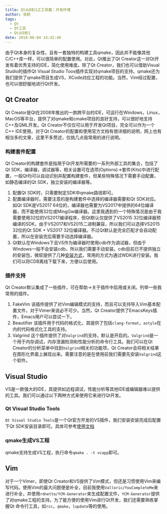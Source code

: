 ```yaml
---
title: Qt从0到1之工具篇：开发环境
author: 张帆
tags:
  - Qt
  - Qt工具
  - Qt从0到1
date: 2018-08-04 14:42:40
---
```


由于Qt本身的复杂性，且有一套独特的构建工具qmake，因此并不能像其他C/C++库一样，可以很简单的配置使用。对此，Qt推出了Qt Creator这一对Qt开发有着优秀支持的IDE，简化使用难度。除了Qt Creator，我们也可以借助Visual Studio的插件Qt Visual Studio Toos插件实现对qmake项目的支持。qmake还为我们提供了qmake项目生成VS，XCode对应工程的功能。当然，Vim经过配置，也可以很舒服地进行Qt开发。

<!--more-->

## Qt Creator

Qt Creator是Qt在2008年推出的一款跨平台的IDE，可运行在Windows，Linux，MacOS等平台，提供了对qmake和cmake项目的良好支持，可以很好地支持C++及QML开发。Qt Creator不仅仅可以用于开发Qt项目，完全可以作为一个C++ IDE使用。对于Qt Creator的配置和使用官方文档有很详细的说明，网上也有相当多的文章，这里不多赘述，仅挑几点我常用的进行说明。

### 构建套件配置

Qt Creator的构建套件是指用于Qt开发所需要的一系列外部工具的集合，包括了Qt SDK，编译器，调试器等，相关设置可在选项(Options)->套件(Kits)中进行配置，一般Qt均可以自动识别并配置构建套件，但某些特殊情况下需要手动配置，如静态编译的Qt SDK，独立安装的编译器等。

1. 配置Qt SDK时，只需要制定SDK中qmake路径即可。
2. 配置编译器时，需要注意的是构建套件中选择的编译器需要和Qt SDK对应。如Qt SDK是VS2017 64位的，编译器也需要为VS2017中提供的64位编译器，而不能使用32位或MingGw编译器。这里我遇到的一个特殊情况是由于我需要使用32位的VS2017编译程序，但Qt默认仅提供了VS2015 32位编译器预编译的SDK，由于VS2017和VS2015二进制兼容，所以我们可以选择VS2015 32位的Qt SDK + VS2017 32位编译器。不过Qt默认是完全匹配才会自动配置，所以在安装完后需要手动选择编译器。
3. Qt默认在Windows下且VS作为编译器时使用cdb作为调试器，但由于Windows一般不会安装cdb，所以我们需要手动安装。cdb目前已不提供独立的安装包，微软提供了几种[安装方式](https://docs.microsoft.com/zh-cn/windows-hardware/drivers/debugger/debugger-download-tools)，常用的方式为通过WDK进行安装。我们可以将CDB离线下载下来，方便以后使用。

### 插件支持

Qt Creator默认集成了一些插件，可在帮助->关于插件中启用或关闭。列举一些我常用的插件。

1. FakeVim
 该插件提供了对Vim编辑模式的支持，而且可以支持导入Vim基本配置文件，对于Vimer来说必不可少。当然，Qt Creator提供了EmacsKeys插件，Emacs用户可以尝试一下。
2. Beautifier
 该插件用于代码的格式化，其提供了包括`clang-format`，`astyle`在内的代码格式化工具的支持。
3. Valgrind
 这个插件提供了对`Valgrind`的支持，默认是开启的。`Valgrind`是一个用于内存调试，内存泄漏检测和性能分析的命令行工具。我们可以在Qt Creator的分析菜单中找到`Valgrind`相关的功能项，Qt Creator会将相关结果在图形化界面上展现出来。需要注意的是在使用前我们需要先安装`Valgrind`这个软件。

## Visual Studio

VS是一款强大的IDE，其提供如远程调试，性能分析等其他IDE或编辑器难以提供的工具。我们可以通过以下两种方式来使用它来进行Qt开发。

### Qt Visual Studio Tools

`Qt Visual Studio Tools`是一个Qt官方开发的VS插件，我们安装安装完成后配置下Qt SDK安装目录即可。具体可参考[使用文档](http://doc.qt.io/qtvstools/qtvstools-getting-started.html)

### qmake生成VS工程

qmake支持生成VS工程，执行命令`qmake . -t vcapp`即可。

## Vim

对于一个Vimer，即使Qt Creator和VS提供了Vim模式，但还是习惯使用Vim来编写代码。使用Vim的最大问题便是补全，目前我使用`Valloric/YouCompleteMe`来进行补全，并使用`rdnetto/YCM-Generator`来生成配置文件，`YCM-Generator`提供了对qmake工程的支持。为了能方便的使用Vim进行Qt开发，我们还需要熟练掌握Qt 命令行工具，如`rcc`，`qmake`，`lupdate`等的使用。


